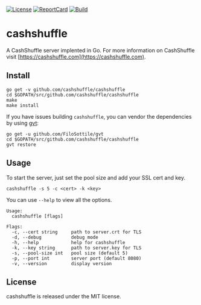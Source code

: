 [![License][License-Image]][License-URL] [![ReportCard][ReportCard-Image]][ReportCard-URL] [![Build][Build-Status-Image]][Build-Status-URL]
# cashshuffle

A CashShuffle server implented in Go. For more information on CashShuffle visit [https://cashshuffle.com](https://cashshuffle.com).

## Install

```
go get -v github.com/cashshuffle/cashshuffle
cd $GOPATH/src/github.com/cashshuffle/cashshuffle
make
make install
```

If you have issues building `cashshuffle`, you can vendor the dependencies by using [gvt](https://github.com/FiloSottile/gvt):

```
go get -u github.com/FiloSottile/gvt
cd $GOPATH/src/github.com/cashshuffle/cashshuffle
gvt restore
```
## Usage

To start the server, just set the pool size and add your SSL cert and key.

```
cashshuffle -s 5 -c <cert> -k <key>
```

You can use `--help` to view all the options.

```
Usage:
  cashshuffle [flags]

Flags:
  -c, --cert string     path to server.crt for TLS
  -d, --debug           debug mode
  -h, --help            help for cashshuffle
  -k, --key string      path to server.key for TLS
  -s, --pool-size int   pool size (default 5)
  -p, --port int        server port (default 8080)
  -v, --version         display version
```

## License

cashshuffle is released under the MIT license.

[License-URL]: http://opensource.org/licenses/MIT
[License-Image]: https://img.shields.io/npm/l/express.svg
[ReportCard-URL]: http://goreportcard.com/report/cashshuffle/cashshuffle
[ReportCard-Image]: https://goreportcard.com/badge/github.com/cashshuffle/cashshuffle
[Build-Status-URL]: http://travis-ci.org/cashshuffle/cashshuffle
[Build-Status-Image]: https://travis-ci.org/cashshuffle/cashshuffle.svg?branch=master
